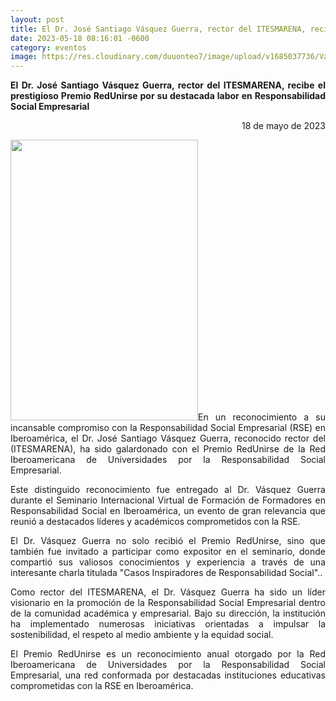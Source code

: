 ```yaml
---
layout: post
title: El Dr. José Santiago Vásquez Guerra, rector del ITESMARENA, recibe el prestigioso Premio RedUnirse por su destacada labor en Responsabilidad Social Empresarial
date: 2023-05-18 08:16:01 -0600
category: eventos
image: https://res.cloudinary.com/duuonteo7/image/upload/v1685037736/Vasquez/Imagen_de_WhatsApp_2023-05-25_a_las_13.52.04.jpg
---
```

<p style="text-align: justify;"><strong>El Dr. Jos&eacute; Santiago V&aacute;squez Guerra, rector del ITESMARENA, recibe el prestigioso Premio RedUnirse por su destacada labor en Responsabilidad Social Empresarial</strong><o:p></o:p></p>
<p style="text-align: right;" align="right">18 de mayo de 2023<o:p></o:p></p>
<p style="text-align: justify;"><img src="https://res.cloudinary.com/duuonteo7/image/upload/v1685037736/Vasquez/Imagen_de_WhatsApp_2023-05-25_a_las_13.52.28.jpg" alt="" width="300" height="449" />En un reconocimiento a su incansable compromiso con la Responsabilidad Social Empresarial (RSE) en Iberoam&eacute;rica, el Dr. Jos&eacute; Santiago V&aacute;squez Guerra, reconocido rector del (ITESMARENA), ha sido galardonado con el Premio RedUnirse de la Red Iberoamericana de Universidades por la Responsabilidad Social Empresarial.<o:p></o:p></p>
<p style="text-align: justify;">Este distinguido reconocimiento fue entregado al Dr. V&aacute;squez Guerra durante el Seminario Internacional Virtual de Formaci&oacute;n de Formadores en Responsabilidad Social en Iberoam&eacute;rica, un evento de gran relevancia que reuni&oacute; a destacados l&iacute;deres y acad&eacute;micos comprometidos con la RSE.<o:p></o:p></p>
<p style="text-align: justify;">El Dr. V&aacute;squez Guerra no solo recibi&oacute; el Premio RedUnirse, sino que tambi&eacute;n fue invitado a participar como expositor en el seminario, donde comparti&oacute; sus valiosos conocimientos y experiencia a trav&eacute;s de una interesante charla titulada "Casos Inspiradores de Responsabilidad Social"..<o:p></o:p></p>
<p style="text-align: justify;">Como rector del ITESMARENA, el Dr. V&aacute;squez Guerra ha sido un l&iacute;der visionario en la promoci&oacute;n de la Responsabilidad Social Empresarial dentro de la comunidad acad&eacute;mica y empresarial. Bajo su direcci&oacute;n, la instituci&oacute;n ha implementado numerosas iniciativas orientadas a impulsar la sostenibilidad, el respeto al medio ambiente y la equidad social.<o:p></o:p></p>
<p style="text-align: justify;">El Premio RedUnirse es un reconocimiento anual otorgado por la Red Iberoamericana de Universidades por la Responsabilidad Social Empresarial, una red conformada por destacadas instituciones educativas comprometidas con la RSE en Iberoam&eacute;rica. <o:p></o:p></p>